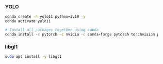 ### YOLO
```bash
conda create -n yolo11 python=3.10 -y
conda activate yolo11
```

```bash
# Install all packages together using conda
conda install -c pytorch -c nvidia -c conda-forge pytorch torchvision pytorch-cuda=11.8 ultralytics
```


### libgl1
```bash
sudo apt install -y libgl1
```